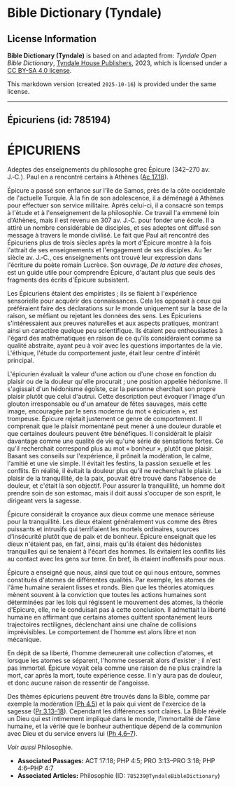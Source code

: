 # Bible Dictionary (Tyndale)

## License Information

**Bible Dictionary (Tyndale)** is based on and adapted from: _Tyndale Open Bible Dictionary_, [Tyndale House Publishers](https://tyndaleopenresources.com/), 2023, which is licensed under a [CC BY-SA 4.0 license](https://creativecommons.org/licenses/by-sa/4.0/legalcode.en).

This markdown version (created `2025-10-16`) is provided under the same license.



--------------------------------

## Épicuriens (id: 785194)

ÉPICURIENS
==========

Adeptes des enseignements du philosophe grec Épicure (342–270 av. J.‑C.). Paul en a rencontré certains à Athènes ([Ac 17\.18](https://ref.ly/Acts17:18)).

Épicure a passé son enfance sur l'île de Samos, près de la côte occidentale de l'actuelle Turquie. À la fin de son adolescence, il a déménagé à Athènes pour effectuer son service militaire. Après celui\-ci, il a consacré son temps à l'étude et à l'enseignement de la philosophie. Ce travail l'a emmené loin d'Athènes, mais il est revenu en 307 av. J.‑C. pour fonder une école. Il a attiré un nombre considérable de disciples, et ses adeptes ont diffusé son message à travers le monde civilisé. Le fait que Paul ait rencontré des Épicuriens plus de trois siècles après la mort d'Épicure montre à la fois l'attrait de ses enseignements et l'engagement de ses disciples. Au 1er siècle av. J.‑C., ces enseignements ont trouvé leur expression dans l'écriture du poète romain Lucrèce. Son ouvrage, *De la nature des choses*, est un guide utile pour comprendre Épicure, d'autant plus que seuls des fragments des écrits d'Épicure subsistent.

Les Épicuriens étaient des empiristes ; ils se fiaient à l'expérience sensorielle pour acquérir des connaissances. Cela les opposait à ceux qui préféraient faire des déclarations sur le monde uniquement sur la base de la raison, se méfiant ou rejetant les données des sens. Les Épicuriens s'intéressaient aux preuves naturelles et aux aspects pratiques, montrant ainsi un caractère quelque peu scientifique. Ils étaient peu enthousiastes à l'égard des mathématiques en raison de ce qu'ils considéraient comme sa qualité abstraite, ayant peu à voir avec les questions importantes de la vie. L'éthique, l'étude du comportement juste, était leur centre d'intérêt principal.

L'épicurien évaluait la valeur d'une action ou d'une chose en fonction du plaisir ou de la douleur qu'elle procurait ; une position appelée hédonisme. Il s'agissait d'un hédonisme égoïste, car la personne cherchait son propre plaisir plutôt que celui d'autrui. Cette description peut évoquer l'image d'un glouton irresponsable ou d'un amateur de fêtes sauvages, mais cette image, encouragée par le sens moderne du mot « épicurien », est trompeuse. Épicure rejetait justement ce genre de comportement. Il comprenait que le plaisir momentané peut mener à une douleur durable et que certaines douleurs peuvent être bénéfiques. Il considérait le plaisir davantage comme une qualité de vie qu'une série de sensations fortes. Ce qu'il recherchait correspond plus au mot « bonheur », plutôt que plaisir. Basant ses conseils sur l'expérience, il prônait la modération, le calme, l'amitié et une vie simple. Il évitait les festins, la passion sexuelle et les conflits. En réalité, il évitait la douleur plus qu'il ne recherchait le plaisir. Le plaisir de la tranquillité, de la paix, pouvait être trouvé dans l'absence de douleur, et c'était là son objectif. Pour assurer la tranquillité, un homme doit prendre soin de son estomac, mais il doit aussi s'occuper de son esprit, le dirigeant vers la sagesse.

Épicure considérait la croyance aux dieux comme une menace sérieuse pour la tranquillité. Les dieux étaient généralement vus comme des êtres puissants et intrusifs qui terrifiaient les mortels ordinaires, sources d'insécurité plutôt que de paix et de bonheur. Épicure enseignait que les dieux n'étaient pas, en fait, ainsi, mais qu'ils étaient des hédonistes tranquilles qui se tenaient à l'écart des hommes. Ils évitaient les conflits liés au contact avec les gens sur terre. En bref, ils étaient inoffensifs pour nous.

Épicure a enseigné que nous, ainsi que tout ce qui nous entoure, sommes constitués d'atomes de différentes qualités. Par exemple, les atomes de l'âme humaine seraient lisses et ronds. Bien que les théories atomiques mènent souvent à la conviction que toutes les actions humaines sont déterminées par les lois qui régissent le mouvement des atomes, la théorie d'Épicure, elle, ne le conduisait pas à cette conclusion. Il admettait la liberté humaine en affirmant que certains atomes quittent spontanément leurs trajectoires rectilignes, déclenchant ainsi une chaîne de collisions imprévisibles. Le comportement de l'homme est alors libre et non mécanique.

En dépit de sa liberté, l'homme demeurerait une collection d'atomes, et lorsque les atomes se séparent, l'homme cesserait alors d'exister ; il n'est pas immortel. Épicure voyait cela comme une raison de ne plus craindre la mort, car après la mort, toute expérience cesse. Il n'y aura pas de douleur, et donc aucune raison de ressentir de l'angoisse.

Des thèmes épicuriens peuvent être trouvés dans la Bible, comme par exemple la modération ([Ph 4\.5](https://ref.ly/Phil4:5)) et la paix qui vient de l'exercice de la sagesse ([Pr 3\.13–18](https://ref.ly/Prov3:13-Prov3:18)). Cependant les différences sont claires. La Bible révèle un Dieu qui est intimement impliqué dans le monde, l'immortalité de l'âme humaine, et la vérité que le bonheur authentique dépend de la communion avec Dieu et du service envers lui ([Ph 4\.6–7](https://ref.ly/Phil4:6-Phil4:7)).

*Voir aussi* Philosophie.

* **Associated Passages:** ACT 17:18; PHP 4:5; PRO 3:13–PRO 3:18; PHP 4:6–PHP 4:7
* **Associated Articles:** Philosophie (ID: `785239@TyndaleBibleDictionary`)

